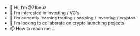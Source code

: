 - 👋 Hi, I’m @71beuz
- 👀 I’m interested in investing / VC's
- 🌱 I’m currently learning trading / scalping / investing / cryptos
- 💞️ I’m looking to collaborate on crypto launching projects
- 📫 How to reach me ...

<!---
71beuz/71beuz is a ✨ special ✨ repository because its `README.md` (this file) appears on your GitHub profile.
You can click the Preview link to take a look at your changes.
--->
